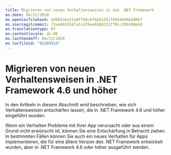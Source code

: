 ```yaml
---
title: Migrieren von neuen Verhaltensweisen in das .NET Framework
ms.date: 04/21/2020
ms.openlocfilehash: bd0843ea21a0ff68c6f02b1351f66544dbb200bf
ms.sourcegitcommit: 73aa9653547a1cd70ee6586221f79cc29b588ebd
ms.translationtype: HT
ms.contentlocale: de-DE
ms.lasthandoff: 04/23/2020
ms.locfileid: "82103514"
---
```

# <a name="mitigate-new-behaviors-in-net-framework-46-and-later"></a>Migrieren von neuen Verhaltensweisen in .NET Framework 4.6 und höher

In den Artikeln in diesem Abschnitt wird beschrieben, wie sich Verhaltensweisen entschärfen lassen, die in .NET Framework 4.6 und höher eingeführt wurden.

Wenn ein Verhalten Probleme mit Ihrer App verursacht oder aus einem Grund nicht erwünscht ist, können Sie eine Entschärfung in Betracht ziehen. In bestimmten Fällen können Sie auch ein neues Verhalten für Apps *implementieren*, die für eine ältere Version des .NET Framework entwickelt wurden, aber in .NET Framework 4.6 oder höher ausgeführt werden.
